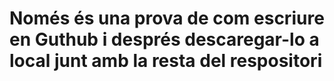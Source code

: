 # Només és una prova de com escriure en Guthub i després descaregar-lo a local junt amb la resta del respositori
